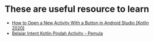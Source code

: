 # These are useful resource to learn
* [How to Open a New Activity With a Button in Android Studio [Kotlin 2020]](https://www.youtube.com/watch?v=4bEZ2PlIo8g)
* [Belajar Intent Kotlin Pindah Activity - Pemula](https://www.youtube.com/watch?v=PGYU6UjNzUw)